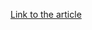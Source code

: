 [Link to the article](https://blog.talosintelligence.com/alex-ryan-from-zero-chill-to-quiet-confidence/)
